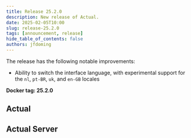 ```yaml
---
title: Release 25.2.0
description: New release of Actual.
date: 2025-02-05T10:00
slug: release-25.2.0
tags: [announcement, release]
hide_table_of_contents: false
authors: jfdoming
---
```


The release has the following notable improvements:

- Ability to switch the interface language, with experimental support for the `nl`, `pt-BR`, `uk`, and `en-GB` locales

<!--truncate-->

**Docker tag: 25.2.0**

## Actual

## Actual Server

